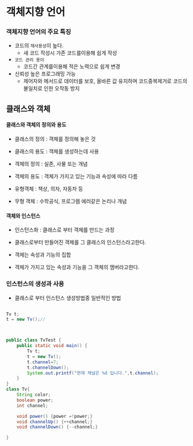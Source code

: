 # 객체지향 언어

### 객체지향 언어의 주요 특징

- 코드의 `재사용성`이 높다.
  - 새 코드 작성시 가존 코드를이용해 쉽게 작성
- `코드 관리 용이`
  - 코드간 관계를이용해 적은 노력으로 쉽게 변경
- 신뢰성 높은 프로그래밍 가능
  - 제어자와 메서드로 데이터를 보호, 올바른 값 유지하며 코드중복제거로 코드의 불일치로 인한 오작동 방지

## 클래스와 객체

#### 클래스와 객체의 정의와 용도

- 클래스의 정의 : 객체를 정의해 놓은 것
- 클래스의 용도 : 객체를 생성하는데 사용
- 객체의 정의 : 실존, 사물 또는 개념
- 객체의 용도 : 객체가 가지고 있는 기능과 속성에 따라 다름

- 유형객체 : 책상, 의자, 자동차 등
- 무형 객체 : 수학공식, 프로그렘 에러같은 논리나 개념

#### 객체와 인스턴스

- 인스턴스화 : 클래스로 부터 객체를 만드는 과정
- 클래스로부터 만들어진 객체를 그 클래스의 인스턴스라고한다.

- 객체는 속성과 기능의 집합
- 객체가 가지고 있는 속성과 기능을 그 객체의 맴버라고한다.

### 인스턴스의 생성과 사용

- 클래스로 부터 인스턴스 생성방법중 일반적인 방법

```java

Tv t;
t = new Tv();// 


```

```java


public class TvTest {
    public static void main() {
        Tv t;
        t = new Tv();
        t.channel=7;
        t.channelDown();
        System.out.printf("현재 채널은 %d 입니다.",t.channel);
    }
}
class Tv{
    String color;
    boolean power;
    int channel;

    void power() {power =!power;}
    void channelUp() {++channel;}
    void channelDown() {--channel;}

}


```
